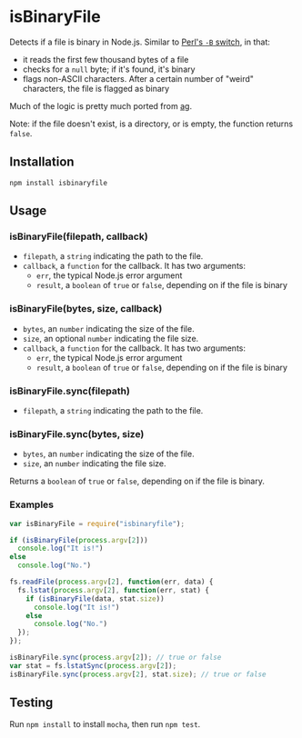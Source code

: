 # isBinaryFile

Detects if a file is binary in Node.js. Similar to [Perl's `-B` switch](http://stackoverflow.com/questions/899206/how-does-perl-know-a-file-is-binary), in that:
- it reads the first few thousand bytes of a file
- checks for a `null` byte; if it's found, it's binary
- flags non-ASCII characters. After a certain number of "weird" characters, the file is flagged as binary

Much of the logic is pretty much ported from [ag](https://github.com/ggreer/the_silver_searcher).

Note: if the file doesn't exist, is a directory, or is empty, the function returns `false`.

## Installation

```
npm install isbinaryfile
```

## Usage

### isBinaryFile(filepath, callback)

* `filepath`, a `string` indicating the path to the file.
* `callback`, a `function` for the callback. It has two arguments:
  - `err`, the typical Node.js error argument
  - `result`, a `boolean` of `true` or `false`, depending on if the file is binary


### isBinaryFile(bytes, size, callback)

* `bytes`, an `number` indicating the size of the file.
* `size`, an optional `number` indicating the file size.
* `callback`, a `function` for the callback. It has two arguments:
  - `err`, the typical Node.js error argument
  - `result`, a `boolean` of `true` or `false`, depending on if the file is binary


### isBinaryFile.sync(filepath)

* `filepath`, a `string` indicating the path to the file.


### isBinaryFile.sync(bytes, size)

* `bytes`, an `number` indicating the size of the file.
* `size`, an `number` indicating the file size.


Returns a `boolean` of `true` or `false`, depending on if the file is binary.

### Examples

```javascript
var isBinaryFile = require("isbinaryfile");

if (isBinaryFile(process.argv[2]))
  console.log("It is!")
else
  console.log("No.")

fs.readFile(process.argv[2], function(err, data) {
  fs.lstat(process.argv[2], function(err, stat) {
    if (isBinaryFile(data, stat.size))
      console.log("It is!")
    else
      console.log("No.")
  });
});

isBinaryFile.sync(process.argv[2]); // true or false
var stat = fs.lstatSync(process.argv[2]);
isBinaryFile.sync(process.argv[2], stat.size); // true or false
```

## Testing

Run `npm install` to install `mocha`, then run `npm test`.
